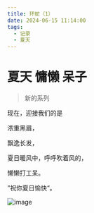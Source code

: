 ```yaml
---
title: 环蛇（1）
date: 2024-06-15 11:14:00
tags:
  - 记录
  - 夏天
---
```


# 夏天 慵懒 呆子
> 新的系列

现在，迎接我们的是

浓重黑眉，

飘逸长发，

夏日暖风中，呼呼吹着风的，

懒懒打工呆。

”祝你夏日愉快“。

![image](https://img.niki.ink/i/2024/06/15/sqdb5t.jpg)
